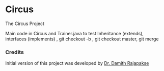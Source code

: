 # Circus
The Circus Project

Main code in Circus and Trainer.java
to test Inheritance (extends), interfaces (implements)
, git checkout -b <newBranch>, git checkout master, git merge <newBranch>

### Credits

Initial version of this project was developed by [Dr. Damith Rajapakse](https://github.com/damithc)

